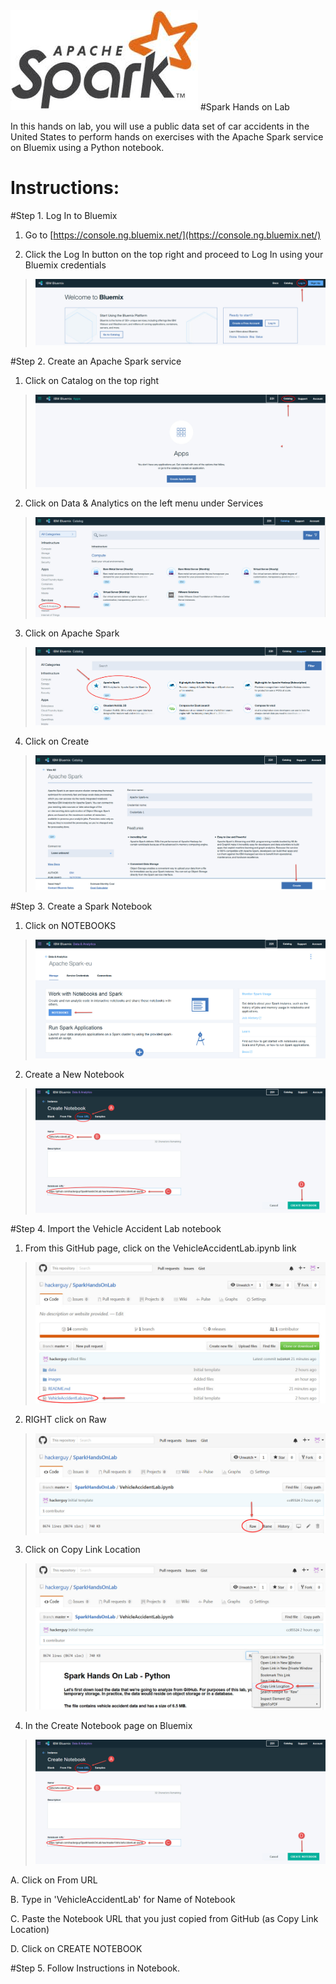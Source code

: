 <img src="https://github.com/hackerguy/SparkHandsOnLab/blob/master/images/SparkLogo.jpg">
#Spark Hands on Lab

In this hands on lab, you will use a public data set of car accidents in the United States to perform hands on exercises with the Apache Spark service on Bluemix using a Python notebook.

# Instructions:

#Step 1. Log In to Bluemix

1.  Go to [https://console.ng.bluemix.net/](https://console.ng.bluemix.net/)

2.  Click the Log In button on the top right and proceed to Log In using your Bluemix credentials

 > <img src="https://github.com/hackerguy/SparkHandsOnLab/blob/master/images/BluemixLogin.jpg">

#Step 2. Create an Apache Spark service

1. Click on Catalog on the top right

 > <img src="https://github.com/hackerguy/SparkHandsOnLab/blob/master/images/ClickOnCatalog.jpg">

2. Click on Data & Analytics on the left menu under Services

 > <img src="https://github.com/hackerguy/SparkHandsOnLab/blob/master/images/ClickOnData&Analytics.jpg">

3. Click on Apache Spark

 > <img src="https://github.com/hackerguy/SparkHandsOnLab/blob/master/images/ClickOnApacheSpark.jpg">

4. Click on Create

 > <img src="https://github.com/hackerguy/SparkHandsOnLab/blob/master/images/ClickOnCreate.jpg">

#Step 3. Create a Spark Notebook

1. Click on NOTEBOOKS

 > <img src="https://github.com/hackerguy/SparkHandsOnLab/blob/master/images/ClickOnNotebooks.jpg">

2. Create a New Notebook

 > <img src="https://github.com/hackerguy/SparkHandsOnLab/blob/master/images/CreateNotebook.jpg">


#Step 4. Import the Vehicle Accident Lab notebook

1. From this GitHub page, click on the VehicleAccidentLab.ipynb link

 > <img src="https://github.com/hackerguy/SparkHandsOnLab/blob/master/images/VehicleAccidentLab.jpg">

2. RIGHT click on Raw

 > <img src="https://github.com/hackerguy/SparkHandsOnLab/blob/master/images/RightClickRaw.jpg">

3. Click on Copy Link Location

 > <img src="https://github.com/hackerguy/SparkHandsOnLab/blob/master/images/CopyLinkLocation.jpg">

4. In the Create Notebook page on Bluemix

 > <img src="https://github.com/hackerguy/SparkHandsOnLab/blob/master/images/CreateNotebook.jpg">

A. Click on From URL

B. Type in 'VehicleAccidentLab' for Name of Notebook

C. Paste the Notebook URL that you just copied from GitHub (as Copy Link Location)

D. Click on CREATE NOTEBOOK

#Step 5. Follow Instructions in Notebook.

